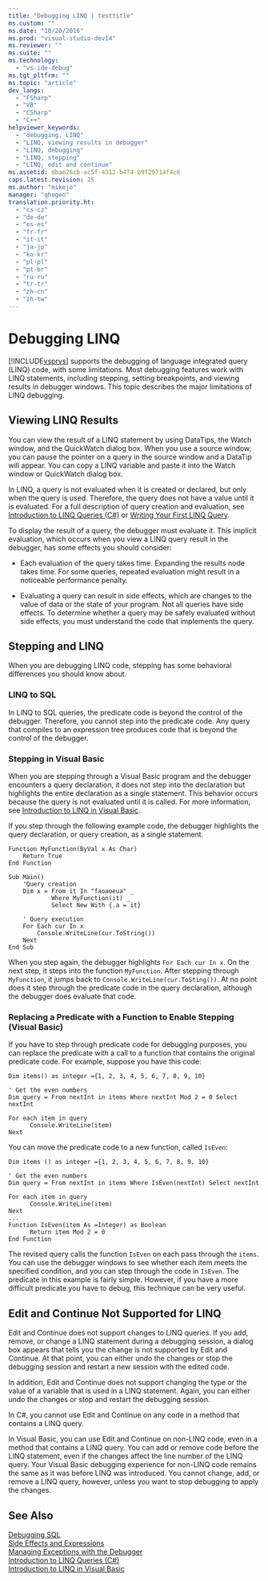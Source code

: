 ```yaml
---
title: "Debugging LINQ | testtitle"
ms.custom: ""
ms.date: "10/20/2016"
ms.prod: "visual-studio-dev14"
ms.reviewer: ""
ms.suite: ""
ms.technology: 
  - "vs-ide-debug"
ms.tgt_pltfrm: ""
ms.topic: "article"
dev_langs: 
  - "FSharp"
  - "VB"
  - "CSharp"
  - "C++"
helpviewer_keywords: 
  - "debugging, LINQ"
  - "LINQ, viewing results in debugger"
  - "LINQ, debugging"
  - "LINQ, stepping"
  - "LINQ, edit and continue"
ms.assetid: dbae26cb-ac5f-4312-b474-b9f29714f4c6
caps.latest.revision: 25
ms.author: "mikejo"
manager: "ghogen"
translation.priority.ht: 
  - "cs-cz"
  - "de-de"
  - "es-es"
  - "fr-fr"
  - "it-it"
  - "ja-jp"
  - "ko-kr"
  - "pl-pl"
  - "pt-br"
  - "ru-ru"
  - "tr-tr"
  - "zh-cn"
  - "zh-tw"
---
```

# Debugging LINQ
[!INCLUDE[vsprvs](../code-quality/includes/vsprvs_md.md)] supports the debugging of language integrated query (LINQ) code, with some limitations. Most debugging features work with LINQ statements, including stepping, setting breakpoints, and viewing results in debugger windows. This topic describes the major limitations of LINQ debugging.  
  
##  <a name="BKMK_ViewingLINQResults"></a> Viewing LINQ Results  
 You can view the result of a LINQ statement by using DataTips, the Watch window, and the QuickWatch dialog box. When you use a source window, you can pause the pointer on a query in the source window and a DataTip will appear. You can copy a LINQ variable and paste it into the Watch window or QuickWatch dialog box.  
  
 In LINQ, a query is not evaluated when it is created or declared, but only when the query is used. Therefore, the query does not have a value until it is evaluated. For a full description of query creation and evaluation, see [Introduction to LINQ Queries (C#)](../Topic/Introduction%20to%20LINQ%20Queries%20\(C%23\).md) or [Writing Your First LINQ Query](../Topic/Writing%20Your%20First%20LINQ%20Query%20\(Visual%20Basic\).md).  
  
 To display the result of a query, the debugger must evaluate it. This implicit evaluation, which occurs when you view a LINQ query result in the debugger, has some effects you should consider:  
  
-   Each evaluation of the query takes time. Expanding the results node takes time. For some queries, repeated evaluation might result in a noticeable performance penalty.  
  
-   Evaluating a query can result in side effects, which are changes to the value of data or the state of your program. Not all queries have side effects. To determine whether a query may be safely evaluated without side effects, you must understand the code that implements the query.  
  
##  <a name="BKMK_SteppingAndLinq"></a> Stepping and LINQ  
 When you are debugging LINQ code, stepping has some behavioral differences you should know about.  
  
### LINQ to SQL  
 In LINQ to SQL queries, the predicate code is beyond the control of the debugger. Therefore, you cannot step into the predicate code. Any query that compiles to an expression tree produces code that is beyond the control of the debugger.  
  
### Stepping in Visual Basic  
 When you are stepping through a Visual Basic program and the debugger encounters a query declaration, it does not step into the declaration but highlights the entire declaration as a single statement. This behavior occurs because the query is not evaluated until it is called. For more information, see [Introduction to LINQ in Visual Basic](../Topic/Introduction%20to%20LINQ%20in%20Visual%20Basic.md).  
  
 If you step through the following example code, the debugger highlights the query declaration, or query creation, as a single statement.  
  
```  
Function MyFunction(ByVal x As Char)  
    Return True  
End Function  
  
Sub Main()  
    'Query creation  
    Dim x = From it In "faoaoeua" _  
            Where MyFunction(it) _  
            Select New With {.a = it}  
  
    ' Query execution  
    For Each cur In x  
        Console.WriteLine(cur.ToString())  
    Next  
End Sub  
```  
  
 When you step again, the debugger highlights `For Each cur In x`. On the next step, it steps into the function `MyFunction`. After stepping through `MyFunction`, it jumps back to `Console.WriteLine(cur.ToSting())`. At no point does it step through the predicate code in the query declaration, although the debugger does evaluate that code.  
  
### Replacing a Predicate with a Function to Enable Stepping (Visual Basic)  
 If you have to step through predicate code for debugging purposes, you can replace the predicate with a call to a function that contains the original predicate code. For example, suppose you have this code:  
  
```  
Dim items() as integer ={1, 2, 3, 4, 5, 6, 7, 8, 9, 10}  
  
' Get the even numbers  
Dim query = From nextInt in items Where nextInt Mod 2 = 0 Select nextInt  
  
For each item in query  
      Console.WriteLine(item)  
Next  
```  
  
 You can move the predicate code to a new function, called `IsEven`:  
  
```  
Dim items () as integer ={1, 2, 3, 4, 5, 6, 7, 8, 9, 10}  
  
' Get the even numbers  
Dim query = From nextInt in items Where IsEven(nextInt) Select nextInt  
  
For each item in query  
      Console.WriteLine(item)  
Next  
...   
Function IsEven(item As =Integer) as Boolean  
      Return item Mod 2 = 0  
End Function  
```  
  
 The revised query calls the function `IsEven` on each pass through the `items`. You can use the debugger windows to see whether each item meets the specified condition, and you can step through the code in `IsEven`. The predicate in this example is fairly simple. However, if you have a more difficult predicate you have to debug, this technique can be very useful.  
  
##  <a name="BKMK_EditandContinueNotSupportedforLINQ"></a> Edit and Continue Not Supported for LINQ  
 Edit and Continue does not support changes to LINQ queries. If you add, remove, or change a LINQ statement during a debugging session, a dialog box appears that tells you the change is not supported by Edit and Continue. At that point, you can either undo the changes or stop the debugging session and restart a new session with the edited code.  
  
 In addition, Edit and Continue does not support changing the type or the value of a variable that is used in a LINQ statement. Again, you can either undo the changes or stop and restart the debugging session.  
  
 In C#, you cannot use Edit and Continue on any code in a method that contains a LINQ query.  
  
 In Visual Basic, you can use Edit and Continue on non-LINQ code, even in a method that contains a LINQ query. You can add or remove code before the LINQ statement, even if the changes affect the line number of the LINQ query. Your Visual Basic debugging experience for non-LINQ code remains the same as it was before LINQ was introduced. You cannot change, add, or remove a LINQ query, however, unless you want to stop debugging to apply the changes.  
  
## See Also  
 [Debugging SQL](http://msdn.microsoft.com/en-us/f27c17e6-1d90-49f2-9fc0-d02e6a27f109)   
 [Side Effects and Expressions](../Topic/Side%20Effects%20and%20Expressions.md)   
 [Managing Exceptions with the Debugger](../debugger/managing-exceptions-with-the-debugger.md)   
 [Introduction to LINQ Queries (C#)](../Topic/Introduction%20to%20LINQ%20Queries%20\(C%23\).md)   
 [Introduction to LINQ in Visual Basic](../Topic/Introduction%20to%20LINQ%20in%20Visual%20Basic.md)